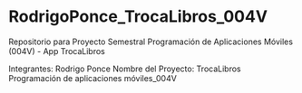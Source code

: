 # RodrigoPonce_TrocaLibros_004V
Repositorio para Proyecto Semestral Programación de Aplicaciones Móviles (004V) - App TrocaLibros

Integrantes: Rodrigo Ponce
Nombre del Proyecto: TrocaLibros
Programación de aplicaciones móviles_004V

